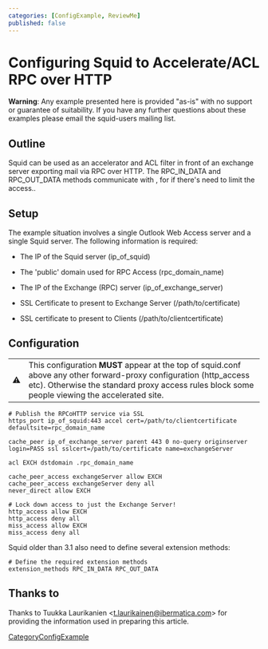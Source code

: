```yaml
---
categories: [ConfigExample, ReviewMe]
published: false
---
```

# Configuring Squid to Accelerate/ACL RPC over HTTP

**Warning**: Any example presented here is provided "as-is" with no
support or guarantee of suitability. If you have any further questions
about these examples please email the squid-users mailing list.

## Outline

Squid can be used as an accelerator and ACL filter in front of an
exchange server exporting mail via RPC over HTTP. The RPC_IN_DATA and
RPC_OUT_DATA methods communicate with
[](https://URL/rpc/rpcproxy.dll), for if there's need to limit the
access..

## Setup

The example situation involves a single Outlook Web Access server and a
single Squid server. The following information is required:

  - The IP of the Squid server (ip_of_squid)

  - The 'public' domain used for RPC Access (rpc_domain_name)

  - The IP of the Exchange (RPC) server (ip_of_exchange_server)

  - SSL Certificate to present to Exchange Server (/path/to/certificate)

  - SSL certificate to present to Clients (/path/to/clientcertificate)

## Configuration

|                                                                      |                                                                                                                                                                                                                       |
| -------------------------------------------------------------------- | --------------------------------------------------------------------------------------------------------------------------------------------------------------------------------------------------------------------- |
| :warning: | This configuration **MUST** appear at the top of squid.conf above any other forward-proxy configuration (http_access etc). Otherwise the standard proxy access rules block some people viewing the accelerated site. |

    # Publish the RPCoHTTP service via SSL
    https_port ip_of_squid:443 accel cert=/path/to/clientcertificate defaultsite=rpc_domain_name
    
    cache_peer ip_of_exchange_server parent 443 0 no-query originserver login=PASS ssl sslcert=/path/to/certificate name=exchangeServer
    
    acl EXCH dstdomain .rpc_domain_name
    
    cache_peer_access exchangeServer allow EXCH
    cache_peer_access exchangeServer deny all
    never_direct allow EXCH
    
    # Lock down access to just the Exchange Server!
    http_access allow EXCH
    http_access deny all
    miss_access allow EXCH
    miss_access deny all

Squid older than 3.1 also need to define several extension methods:

    # Define the required extension methods
    extension_methods RPC_IN_DATA RPC_OUT_DATA

## Thanks to

Thanks to Tuukka Laurikanien \<<t.laurikainen@ibermatica.com>\> for
providing the information used in preparing this article.

[CategoryConfigExample](/CategoryConfigExample)
